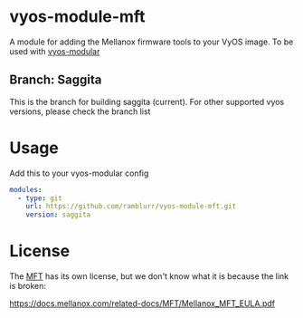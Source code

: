 # vyos-module-mft

A module for adding the Mellanox firmware tools to your VyOS image. To be used with [vyos-modular](https://github.com/jack-broadway/vyos-modular)

## Branch: Saggita

This is the branch for building saggita (current). For other supported vyos versions, please check the branch list

# Usage

Add this to your vyos-modular config

```yml
modules:
  - type: git
    url: https://github.com/ramblurr/vyos-module-mft.git
    version: saggita
```


# License

The [MFT](https://network.nvidia.com/products/adapter-software/firmware-tools/) has its own license, but we don't know what it is because the link is broken:

https://docs.mellanox.com/related-docs/MFT/Mellanox_MFT_EULA.pdf

